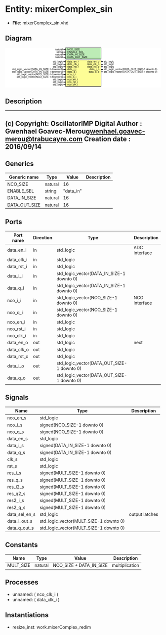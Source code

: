 # Entity: mixerComplex_sin

- **File**: mixerComplex_sin.vhd
## Diagram

![Diagram](mixerComplex_sin.svg "Diagram")
## Description

-------------------------------------------------------------------------
 (c) Copyright: OscillatorIMP Digital
 Author : Gwenhael Goavec-Merou<gwenhael.goavec-merou@trabucayre.com>
 Creation date : 2016/09/14
-------------------------------------------------------------------------
## Generics

| Generic name  | Type    | Value     | Description |
| ------------- | ------- | --------- | ----------- |
| NCO_SIZE      | natural | 16        |             |
| ENABLE_SEL    | string  | "data_in" |             |
| DATA_IN_SIZE  | natural | 16        |             |
| DATA_OUT_SIZE | natural | 16        |             |
## Ports

| Port name  | Direction | Type                                       | Description   |
| ---------- | --------- | ------------------------------------------ | ------------- |
| data_en_i  | in        | std_logic                                  | ADC interface |
| data_clk_i | in        | std_logic                                  |               |
| data_rst_i | in        | std_logic                                  |               |
| data_i_i   | in        | std_logic_vector(DATA_IN_SIZE-1 downto 0)  |               |
| data_q_i   | in        | std_logic_vector(DATA_IN_SIZE-1 downto 0)  |               |
| nco_i_i    | in        | std_logic_vector(NCO_SIZE-1 downto 0)      | NCO interface |
| nco_q_i    | in        | std_logic_vector(NCO_SIZE-1 downto 0)      |               |
| nco_en_i   | in        | std_logic                                  |               |
| nco_rst_i  | in        | std_logic                                  |               |
| nco_clk_i  | in        | std_logic                                  |               |
| data_en_o  | out       | std_logic                                  | next          |
| data_clk_o | out       | std_logic                                  |               |
| data_rst_o | out       | std_logic                                  |               |
| data_i_o   | out       | std_logic_vector(DATA_OUT_SIZE-1 downto 0) |               |
| data_q_o   | out       | std_logic_vector(DATA_OUT_SIZE-1 downto 0) |               |
## Signals

| Name          | Type                                   | Description      |
| ------------- | -------------------------------------- | ---------------- |
| nco_en_s      | std_logic                              |                  |
| nco_i_s       | signed(NCO_SIZE-1 downto 0)            |                  |
| nco_q_s       | signed(NCO_SIZE-1 downto 0)            |                  |
| data_en_s     | std_logic                              |                  |
| data_i_s      | signed(DATA_IN_SIZE-1 downto 0)        |                  |
| data_q_s      | signed(DATA_IN_SIZE-1 downto 0)        |                  |
| clk_s         | std_logic                              |                  |
|  rst_s        | std_logic                              |                  |
| res_i_s       | signed(MULT_SIZE-1 downto 0)           |                  |
|  res_q_s      | signed(MULT_SIZE-1 downto 0)           |                  |
| res_i2_s      | signed(MULT_SIZE-1 downto 0)           |                  |
|  res_q2_s     | signed(MULT_SIZE-1 downto 0)           |                  |
| res2_i_s      | signed(MULT_SIZE-1 downto 0)           |                  |
|  res2_q_s     | signed(MULT_SIZE-1 downto 0)           |                  |
| data_sel_en_s | std_logic                              |  output latches  |
| data_i_out_s  | std_logic_vector(MULT_SIZE-1 downto 0) |                  |
|  data_q_out_s | std_logic_vector(MULT_SIZE-1 downto 0) |                  |
## Constants

| Name      | Type    | Value                    | Description      |
| --------- | ------- | ------------------------ | ---------------- |
| MULT_SIZE | natural |  NCO_SIZE + DATA_IN_SIZE |  multiplication  |
## Processes
- unnamed: ( nco_clk_i )
- unnamed: ( data_clk_i )
## Instantiations

- resize_inst: work.mixerComplex_redim
